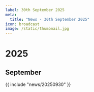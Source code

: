 ```yaml
---
label: 30th September 2025
meta:
  title: "News - 30th September 2025"
icon: broadcast
image: /static/thumbnail.jpg
---
```


# 2025
## September

{{ include "news/20250930" }}